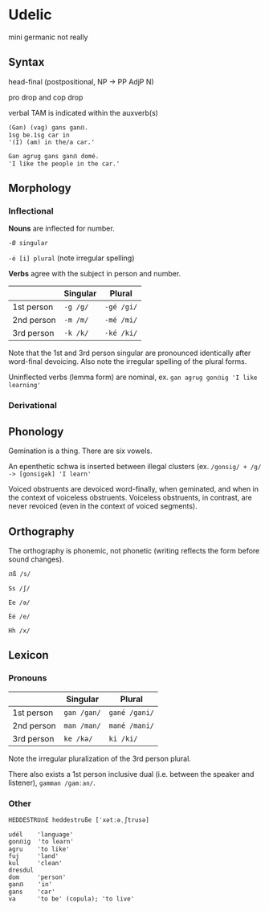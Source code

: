 # Udelic

mini germanic not really

## Syntax

head-final (postpositional, NP -> PP AdjP N)

pro drop and cop drop

verbal TAM is indicated within the auxverb(s)

```
(Gan) (vag) gans ganẞ.
1sg be.1sg car in
'(I) (am) in the/a car.'

Gan agrug gans ganẞ domé.
'I like the people in the car.'
```

## Morphology

### Inflectional

**Nouns** are inflected for number.

`-Ø singular`

`-é [i] plural` (note irregular spelling)

**Verbs** agree with the subject in person and number.

|            | Singular | Plural     |
|------------|----------|------------|
| 1st person | `-g /g/` | `-gé /gi/` |
| 2nd person | `-m /m/` | `-mé /mi/` |
| 3rd person | `-k /k/` | `-ké /ki/` |

Note that the 1st and 3rd person singular are pronounced identically after word-final devoicing. Also note the irregular spelling of the plural forms.

Uninflected verbs (lemma form) are nominal, ex. `gan agrug gonẞig 'I like learning'`

### Derivational

## Phonology

Gemination is a thing. There are six vowels.

An epenthetic schwa is inserted between illegal clusters (ex. `/gonsig/ + /g/ -> [gonsigək] 'I learn'`

Voiced obstruents are devoiced word-finally, when geminated, and when in the context of voiceless obstruents. Voiceless obstruents, in contrast, are never revoiced (even in the context of voiced segments).

## Orthography

The orthography is phonemic, not phonetic (writing reflects the form before sound changes).

`ẞß /s/`

`Ss /ʃ/`

`Ee /ə/`

`Éé /e/`

`Hh /x/`

## Lexicon

### Pronouns

|            | Singular    | Plural        |
|------------|-------------|---------------|
| 1st person | `gan /gan/` | `gané /gani/` |
| 2nd person | `man /man/` | `mané /mani/` |
| 3rd person | `ke /kə/`   | `ki /ki/`     |

Note the irregular pluralization of the 3rd person plural.

There also exists a 1st person inclusive dual (i.e. between the speaker and listener), `gamman /gamːan/`.

### Other

`HEDDESTRUẞE heddestruße [ˈxətːəˌʃtrusə]`

```
udél    'language'
gonẞig  'to learn'
agru    'to like'
fuj     'land'
kul     'clean'
dresdul
dom     'person'
ganẞ    'in'
gans    'car'
va      'to be' (copula); 'to live'
```
